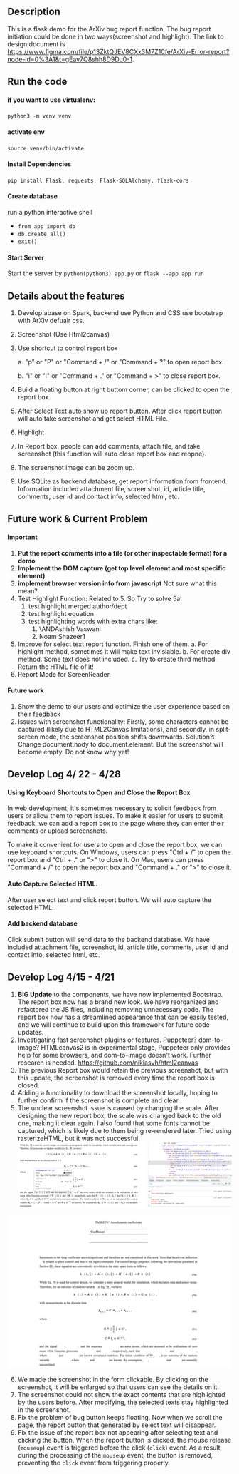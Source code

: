 ## Description

This is a flask demo for the ArXiv bug report function. The bug report initiation could be done in two ways(screenshot and highlight). The link to design document is https://www.figma.com/file/p13ZktQJEV8CXx3M7Z10fe/ArXiv-Error-report?node-id=0%3A1&t=gEav7Q8shh8D9Du0-1.

## Run the code

#### if you want to use virtualenv:
`python3 -m venv venv`

#### activate env
`source venv/bin/activate`

#### Install Dependencies

`pip install Flask, requests, Flask-SQLAlchemy, flask-cors`

#### Create database

run a python interactive shell

- `from app import db`
- `db.create_all()`
- `exit()`

#### Start Server

Start the server by `python(python3) app.py` or `flask --app app run`

## Details about the features
1. Develop abase on Spark, backend use Python and CSS use bootstrap with ArXiv defualr css.

2. Screenshot (Use Html2canvas)

3. Use shortcut to control report box

   a. "p" or "P" or  "Command + /"  or "Command + ?" to open report box.

   b.  "i" or "I" or "Command + ." or "Command + >" to close report box.

4. Build a floating button at right buttom corner, can be clicked to open the report box. 

5. After Select Text auto show up report button. After click report button will auto take screenshot and get select HTML File.

6. Highlight

7. In Report box, people can add comments, attach file, and take screenshot (this function will auto close report box and reopne).

8. The screenshot image can be zoom up.

9. Use SQLite as backend database, get report information from frontend.  Information included attachment file, screenshot, id, article title, comments, user id and contact info, selected html, etc.

## Future work & Current Problem
#### Important

1. **Put the report comments into a file (or other inspectable format) for a demo**
2. **Implement the DOM capture (get top level element and most specific element)**
3. **implement browser version info from javascript** 
   Not sure what this mean?
4. Test Highlight Function: Related to 5. So Try to solve 5a!
   1. test highlight merged author/dept
   2. test highlight equation
   3. test highlighting words with extra chars like:
      1. \ANDAshish Vaswani
      2. Noam Shazeer1
5. Improve for select text report function. Finish one of them.
   a. For highlight method, sometimes it will make text invisiable.
   b. For create div method. Some text does not included.
   c. Try to create third method: Return the HTML file of it!
6. Report Mode for ScreenReader.

#### Future work

1. Show the demo to our users and optimize the user experience based on their feedback
2. Issues with screenshot functionality: Firstly, some characters cannot be captured (likely due to HTML2Canvas limitations), and secondly, in split-screen mode, the screenshot position shifts downwards.
   Solution?: Change document.nody to document.element. But the screenshot will become empty. Do not know why yet!

## Develop Log 4/ 22 - 4/28

#### Using Keyboard Shortcuts to Open and Close the Report Box

In web development, it's sometimes necessary to solicit feedback from users or allow them to report issues. To make it easier for users to submit feedback, we can add a report box to the page where they can enter their comments or upload screenshots.

To make it convenient for users to open and close the report box, we can use keyboard shortcuts. On Windows, users can press "Ctrl + /" to open the report box and "Ctrl + ." or ">" to close it. On Mac, users can press "Command + /" to open the report box and "Command + ." or ">" to close it.

#### Auto Capture Selected HTML.
After user select text and click report button. We will auto capture the selected HTML.  

#### Add backend database

Click submit button will send data to the backend database. We have included attachment file, screenshot, id, article title, comments, user id and contact info, selected html, etc.


## Develop Log 4/15 - 4/21
1. **BIG Update** to the components, we have now implemented Bootstrap. The report box now has a brand new look. We have reorganized and refactored the JS files, including removing unnecessary code. The report box now has a streamlined appearance that can be easily tested, and we will continue to build upon this framework for future code updates.
2. Investigating fast screenshot plugins or features. Puppeteer? dom-to-image? HTMLcanvas2 is in experimental stage, Puppeteer only provides help for some browsers, and dom-to-image doesn't work. Further research is needed. https://github.com/niklasvh/html2canvas
3. The previous Report box would retain the previous screenshot, but with this update, the screenshot is removed every time the report box is closed.
4. Adding a functionality to download the screenshot locally, hoping to further confirm if the screenshot is complete and clear.
5. The unclear screenshot issue is caused by changing the scale. After designing the new report box, the scale was changed back to the old one, making it clear again. I also found that some fonts cannot be captured, which is likely due to them being re-rendered later. Tried using rasterizeHTML, but it was not successful.![](assets/image-20230420001656731.png)

![image-20230420001808605](assets/image-20230420001808605.png)

6. We made the screenshot in the form clickable. By clicking on the screenshot, it will be enlarged so that users can see the details on it.
7. The screenshot could not show the exact contents that are highlighted by the users before. After modifying, the selected texts stay highlighted in the screenshot.
8. Fix the problem of bug button keeps floating. Now when we scroll the page, the report button that generated by select text will disappear. 
9. Fix the issue of the report box not appearing after selecting text and clicking the button. When the report button is clicked, the mouse release (`mouseup`) event is triggered before the click (`click`) event. As a result, during the processing of the `mouseup` event, the button is removed, preventing the `click` event from triggering properly.
